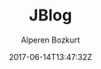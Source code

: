 ---
title: "JBlog"
github: https://github.com/alperenbozkurt/JBlog
demo: http://alperenbozkurt.net/JBlog/
author: Alperen Bozkurt
draft: true
ssg:
  - Jekyll
cms:
  - No Cms
date: 2017-06-14T13:47:32Z
github_branch: master
---